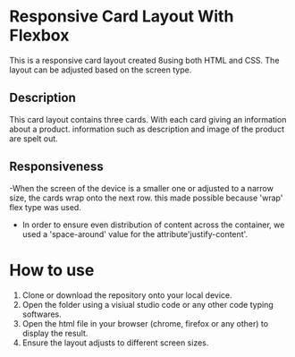 # Responsive Card Layout With Flexbox
This is a responsive card layout created 8using both HTML and CSS. The layout can be adjusted based on the screen type. 
## Description
This card layout contains three cards. With each card giving an information about a product. information such as description and image of the product are spelt out.
## Responsiveness
-When the screen of the device is a smaller one or adjusted to a narrow size, the cards wrap onto the next row. this made possible because 'wrap' flex type was used. 

- In order to ensure even distribution of content across the container, we used a 'space-around' value for the attribute'justify-content'.

# How to use 
1. Clone or download the repository onto your local device. 
2. Open the folder using a visiual studio code or any other code typing softwares. 
3. Open the html file in your browser (chrome, firefox or any other) to display the result. 
4. Ensure the layout adjusts to different screen sizes.  